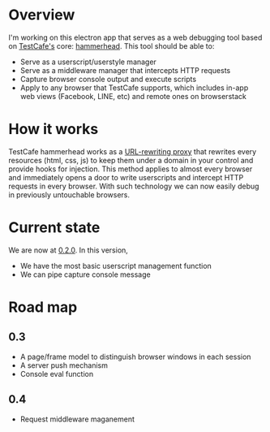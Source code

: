 # Overview
I'm working on this electron app that serves as a web debugging tool based on [TestCafe's](https://devexpress.github.io/testcafe/) core: [hammerhead](https://github.com/DevExpress/testcafe-hammerhead). This tool should be able to:

* Serve as a userscript/userstyle manager
* Serve as a middleware manager that intercepts HTTP requests
* Capture browser console output and execute scripts
* Apply to any browser that TestCafe supports, which includes in-app web views (Facebook, LINE, etc) and remote ones on browserstack

# How it works
TestCafe hammerhead works as a [URL-rewriting proxy](https://dzone.com/articles/testcafe-e2e-testing-tool) that rewrites every resources (html, css, js) to keep them under a domain in your control and provide hooks for injection. This method applies to almost every browser and immediately opens a door to write userscripts and intercept HTTP requests in every browser. With such technology we can now easily debug in previously untouchable browsers.

# Current state
We are now at [0.2.0](https://github.com/simonpai/hammermonkey/issues/6). In this version, 
* We have the most basic userscript management function
* We can pipe capture console message

# Road map
## 0.3
* A page/frame model to distinguish browser windows in each session
* A server push mechanism
* Console eval function

## 0.4
* Request middleware maganement
